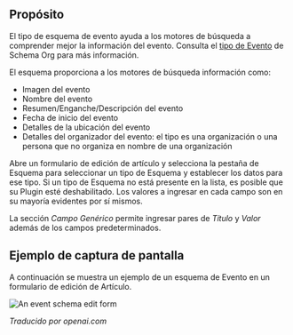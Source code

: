 <!-- Filename: J5.x:Schema_org/Type_Event_-_Using_Event_Plugin / Display title: Schema.org - Evento -->

## Propósito

El tipo de esquema de evento ayuda a los motores de búsqueda a comprender mejor la información del evento. Consulta el [tipo de Evento](https://schema.org/Event) de Schema Org para más información.

El esquema proporciona a los motores de búsqueda información como:

- Imagen del evento
- Nombre del evento
- Resumen/Enganche/Descripción del evento
- Fecha de inicio del evento
- Detalles de la ubicación del evento
- Detalles del organizador del evento: el tipo es una organización o una persona que no organiza en nombre de una organización

Abre un formulario de edición de artículo y selecciona la pestaña de Esquema para seleccionar un tipo de Esquema y establecer los datos para ese tipo. Si un tipo de Esquema no está presente en la lista, es posible que su Plugin esté deshabilitado. Los valores a ingresar en cada campo son en su mayoría evidentes por sí mismos.

La sección *Campo Genérico* permite ingresar pares de *Título* y *Valor* además de los campos predeterminados.

## Ejemplo de captura de pantalla

A continuación se muestra un ejemplo de un esquema de Evento en un formulario de edición de Artículo.

![An event schema edit form](../../../en/images/schemas/edit-schema-event.png)

*Traducido por openai.com*


